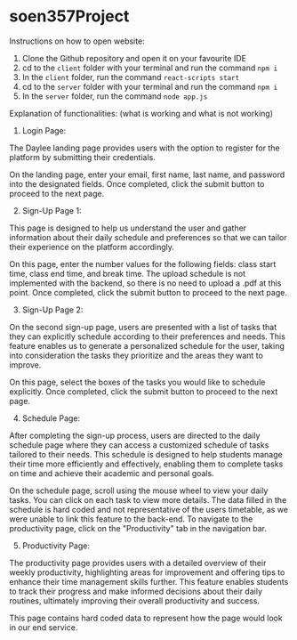# soen357Project
Instructions on how to open website:

1. Clone the Github repository and open it on your favourite IDE
2. cd to the `client` folder with your terminal and run the command `npm i`
3. In the `client` folder, run the command `react-scripts start`
4. cd to the `server` folder with your terminal and run the command `npm i`
5. In the `server` folder, run the command `node app.js`


Explanation of functionalities: (what is working and what is not working)

1. Login Page:

The Daylee landing page provides users with the option to register for the platform by submitting their credentials.

On the landing page, enter your email, first name, last name, and password into the designated fields. Once completed, click the submit button to proceed to the next page.

2. Sign-Up Page 1:

This page is designed to help us understand the user and gather information about their daily schedule and preferences so that we can tailor their experience on the platform accordingly.

On this page, enter the number values for the following fields: class start time, class end time, and break time. The upload schedule is not implemented with the backend, so there is no need to upload a .pdf at this point. Once completed, click the submit button to proceed to the next page.

3. Sign-Up Page 2:

On the second sign-up page, users are presented with a list of tasks that they can explicitly schedule according to their preferences and needs. This feature enables us to generate a personalized schedule for the user, taking into consideration the tasks they prioritize and the areas they want to improve.

On this page, select the boxes of the tasks you would like to schedule explicitly. Once completed, click the submit button to proceed to the next page.

4. Schedule Page:

After completing the sign-up process, users are directed to the daily schedule page where they can access a customized schedule of tasks tailored to their needs. This schedule is designed to help students manage their time more efficiently and effectively, enabling them to complete tasks on time and achieve their academic and personal goals.

On the schedule page, scroll using the mouse wheel to view your daily tasks. You can click on each task to view more details. The data filled in the schedule is hard coded and not representative of the users timetable, as we were unable to link this feature to the back-end. To navigate to the productivity page, click on the "Productivity" tab in the navigation bar.

5. Productivity Page:

The productivity page provides users with a detailed overview of their weekly productivity, highlighting areas for improvement and offering tips to enhance their time management skills further. This feature enables students to track their progress and make informed decisions about their daily routines, ultimately improving their overall productivity and success.

This page contains hard coded data to represent how the page would look in our end service.
